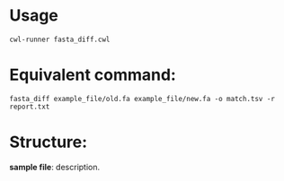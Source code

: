 # Usage
```
cwl-runner fasta_diff.cwl
```

# Equivalent command: 
```
fasta_diff example_file/old.fa example_file/new.fa -o match.tsv -r report.txt
```


# Structure:
**sample file**: description.    

